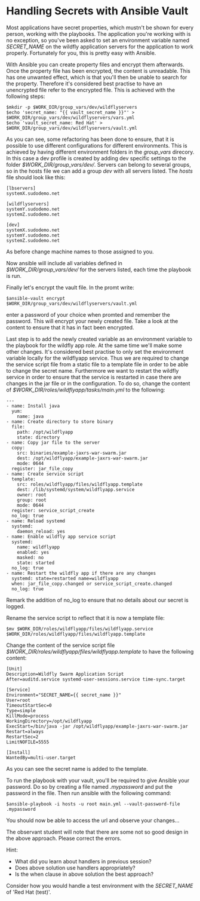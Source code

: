 # Handling Secrets with Ansible Vault

Most applications have secret properties, which mustn't be shown for every person, working with the playbooks. The application you're working with is no exception, so you've been asked to set an environment variable named *SECRET_NAME* on the wildfly application servers for the application to work properly. Fortunately for you, this is pretty easy with Ansible.

With Ansible you can create property files and encrypt them afterwards. Once the property file has been encrypted, the content is unreadable. This has one unwanted effect, which is that you'll then be unable to search for the property. Therefore it's considered best practise to have an unencrypted file refer to the encrypted file. This is achieved with the following steps:

```
$mkdir -p $WORK_DIR/group_vars/dev/wildflyservers
$echo 'secret_name: "{{ vault_secret_name }}"' > $WORK_DIR/group_vars/dev/wildflyservers/vars.yml
$echo 'vault_secret_name: Red Hat' > $WORK_DIR/group_vars/dev/wildflyservers/vault.yml
```

As you can see, some refactoring has been done to ensure, that it is possible to use different configurations for different environments. This is achieved by having different environment folders in the *group_vars* direcory. In this case a dev profile is created by adding dev specific settings to the folder *$WORK_DIR/group_vars/dev/*. Servers can belong to several groups, so in the hosts file we can add a group *dev* with all servers listed. The *hosts* file should look like this:

```
[lbservers]
systemX.sudodemo.net

[wildflyservers]
systemY.sudodemo.net
systemZ.sudodemo.net

[dev]
systemX.sudodemo.net
systemY.sudodemo.net
systemZ.sudodemo.net
```

As before change machine names to those assigned to you.

Now ansible will include all variables defined in *$WORK_DIR/group_vars/dev/* for the servers listed, each time the playbook is run.

Finally let's encrypt the vault file. In the promt write:

```
$ansible-vault encrypt $WORK_DIR/group_vars/dev/wildflyservers/vault.yml
```

enter a password of your choice when promted and remember the password. This will encrypt your newly created file. Take a look at the content to ensure that it has in fact been encrypted.

Last step is to add the newly created variable as an environment variable to the playbook for the wildfly app role. At the same time we'll make some other changes. It's considered best practise to only set the environment variable locally for the wildflyapp service. Thus we are required to change the service script file from a static file to a template file in order to be able to change the secret name. Furthermore we want to restart the wildfly service in order to ensure that the service is restarted in case there are changes in the jar file or in the configuration. To do so, change the content of *$WORK_DIR/roles/wildflyapp/tasks/main.yml* to the following:

```
---
- name: Install java
  yum:
    name: java
- name: Create directory to store binary
  file:
    path: /opt/wildflyapp
    state: directory
- name: Copy jar file to the server
  copy:
    src: binaries/example-jaxrs-war-swarm.jar
    dest: /opt/wildflyapp/example-jaxrs-war-swarm.jar
    mode: 0644
  register: jar_file_copy
- name: Create service script
  template:
    src: roles/wildflyapp/files/wildflyapp.template
    dest: /lib/systemd/system/wildflyapp.service
    owner: root
    group: root
    mode: 0644
  register: service_script_create
  no_log: true
- name: Reload systemd
  systemd:
    daemon_reload: yes
- name: Enable wildfly app service script
  systemd:
    name: wildflyapp
    enabled: yes
    masked: no
    state: started
  no_log: true
- name: Restart the wildfly app if there are any changes
  systemd: state=restarted name=wildflyapp
  when: jar_file_copy.changed or service_script_create.changed
  no_log: true
```
Remark the addition of no_log to ensure that no details about our secret is logged.

Rename the service script to reflect that it is now a template file:

```
$mv $WORK_DIR/roles/wildflyapp/files/wildflyapp.service $WORK_DIR/roles/wildflyapp/files/wildflyapp.template
```

Change the content of the service script file *$WORK_DIR/roles/wildflyapp/files/wildflyapp.template* to have the following content:

```
[Unit]
Description=Wildfly Swarm Application Script
After=auditd.service systemd-user-sessions.service time-sync.target
 
[Service]
Environment="SECRET_NAME={{ secret_name }}"
User=root
TimeoutStartSec=0
Type=simple
KillMode=process
WorkingDirectory=/opt/wildflyapp
ExecStart=/bin/java -jar /opt/wildflyapp/example-jaxrs-war-swarm.jar
Restart=always
RestartSec=2
LimitNOFILE=5555
 
[Install]
WantedBy=multi-user.target
```

As you can see the secret name is added to the template.

To run the playbook with your vault, you'll be required to give Ansible your password. Do so by creating a file named *.mypassword* and put the password in the file. Then run ansible with the following command:

```
$ansible-playbook -i hosts -u root main.yml --vault-password-file .mypassword
```

You should now be able to access the url and observe your changes...

The observant student will note that there are some not so good design in the above approach. Please correct the errors.

Hint:
* What did you learn about handlers in previous session?
* Does above solution use handlers appropriately?
* Is the when clause in above solution the best approach?

Consider how you would handle a test environment with the *SECRET_NAME* of 'Red Hat (test)'.

